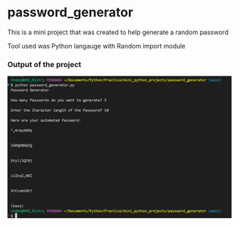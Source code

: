 # password_generator
This is a mini project that was created to help generate a random password

Tool used was Python langauge with Random import module

### Output of the project

![](pg_output_result.png)
